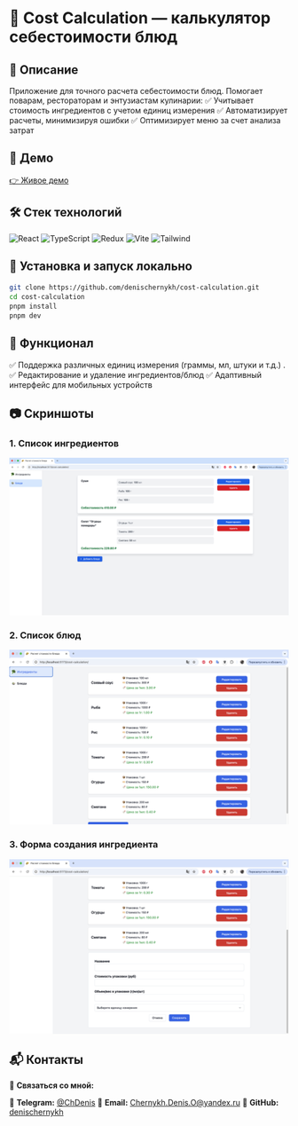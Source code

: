 # 🍳 Cost Calculation — калькулятор себестоимости блюд

## 📌 Описание

Приложение для точного расчета себестоимости блюд. Помогает поварам, рестораторам и энтузиастам кулинарии:
✅ Учитывает стоимость ингредиентов с учетом единиц измерения
✅ Автоматизирует расчеты, минимизируя ошибки
✅ Оптимизирует меню за счет анализа затрат

## 🔗 Демо

[👉 Живое демо](https://denischernykh.github.io/cost-calculation/)

## 🛠️ Стек технологий

![React](https://img.shields.io/badge/React-18-blue)
![TypeScript](https://img.shields.io/badge/TypeScript-5.0%2B-blue)
![Redux](https://img.shields.io/badge/Redux-Toolkit-purple)
![Vite](https://img.shields.io/badge/Vite-6.0%2B-orange)
![Tailwind](https://img.shields.io/badge/Tailwind-3.3%2B-blueviolet)

## 📂 Установка и запуск локально

```sh
git clone https://github.com/denischernykh/cost-calculation.git
cd cost-calculation
pnpm install
pnpm dev
```

## 🎯 Функционал

✅ Поддержка различных единиц измерения (граммы, мл, штуки и т.д.) .
✅ Редактирование и удаление ингредиентов/блюд 
✅ Адаптивный интерфейс для мобильных устройств

## 📷 Скриншоты

### 1. Список ингредиентов

![Список ингредиентов](https://raw.githubusercontent.com/denischernykh/cost-calculation/main/docs/screenshots/1.png)

### 2. Список блюд

![Список блюд](https://raw.githubusercontent.com/denischernykh/cost-calculation/main/docs/screenshots/2.png)

### 3. Форма создания ингредиента

![Форма создания](https://raw.githubusercontent.com/denischernykh/cost-calculation/main/docs/screenshots/3.png)

## 📬 Контакты

📩 **Связаться со мной:**

🔹 **Telegram:** [@ChDenis](https://t.me/ChDenis)
🔹 **Email:** [Chernykh.Denis.O@yandex.ru](mailto:Chernykh.Denis.O@yandex.ru)
🔹 **GitHub:** [denischernykh](https://github.com/denischernykh)
